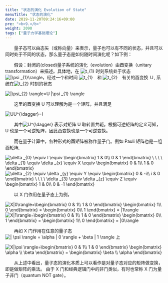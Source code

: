 ```yaml
---
title: "状态的演化 Evolution of State"
menuTitle: "状态的演化"
date: 2019-11-20T09:24:16+09:00
pre: "<b>9.</b>"
weight: 2090
tags: ["量子力学基础理论"]
---
```


&emsp;&emsp;量子态可以由态矢（或称向量）来表示，量子也可以有不同的状态，并且可以同时处于不同的状态，那么量子态是如何随时间演化呢？如下例：

&emsp;&emsp;假设：封闭的(closed)量子系统的演化（evolution）由酉变换（unitary transformation）来描述。具体地，在
<img src="https://latex.codecogs.com/gif.latex?\inline&space;\dpi{120}&space;t_{1}" title="t_{1}" style="margin: auto; display: inline;"/> 时刻系统处于状态
<img src="https://latex.codecogs.com/gif.latex?\inline&space;\dpi{120}&space;|\psi&space;_{1}\rangle" title="|\psi _{1}\rangle" style="margin: auto; display: inline;"/>，经过一个和时间
<img src="https://latex.codecogs.com/gif.latex?\inline&space;\dpi{120}&space;t_{1}" title="t_{1}" style="margin: auto; display: inline;"/>　和
<img src="https://latex.codecogs.com/gif.latex?\inline&space;\dpi{120}&space;t_{2}" title="t_{2}" style="margin: auto; display: inline;"/>　有关的酉变换 Ｕ,
系统在<img src="https://latex.codecogs.com/gif.latex?\inline&space;\dpi{120}&space;t_{2}" title="t_{2}" style="margin: auto; display: inline;"/> 时刻的状态

<img src="https://latex.codecogs.com/gif.latex?\inline&space;\dpi{150}&space;|\psi_{2}&space;\rangle=U&space;|\psi&space;_{1}&space;\rangle" title="|\psi_{2} \rangle=U |\psi _{1} \rangle" />  

&emsp;&emsp;这里的酉变换 U 可以理解为是一个矩阵，并且满足

<img src="https://latex.codecogs.com/gif.latex?\inline&space;\dpi{150}&space;UU^{\dagger}=I" title="UU^{\dagger}=I" />

&emsp;&emsp;其中<img src="https://latex.codecogs.com/gif.latex?\inline&space;\dpi{120}&space;U^{\dagger}" title="U^{\dagger}" style="margin: auto; display: inline;"/> 表示对矩阵 U 取转置共轭。根据可逆矩阵的定义可知，U 也是一个可逆矩阵，因此酉变换也是一个可逆变换。

&emsp;&emsp;而在量子计算中，各种形式的酉矩阵被称作量子门。例如 Pauli 矩阵也是一组酉矩阵,

<img src="https://latex.codecogs.com/gif.latex?\inline&space;\dpi{150}&space;\delta&space;_{0}&space;\equiv&space;I&space;\equiv&space;\begin{bmatrix}&space;1&space;&&space;0\\&space;0&space;&&space;1&space;\end{bmatrix}&space;\&space;\&space;\&space;\&space;\delta&space;_{1}&space;\equiv&space;\delta&space;_{x}&space;\equiv&space;X&space;\equiv&space;\begin{bmatrix}&space;0&space;&&space;1\\&space;1&space;&&space;0&space;\end{bmatrix}" title="\delta _{0} \equiv I \equiv \begin{bmatrix} 1 & 0\\ 0 & 1 \end{bmatrix} \ \ \ \ \delta _{1} \equiv \delta _{x} \equiv X \equiv \begin{bmatrix} 0 & 1\\ 1 & 0 \end{bmatrix}" />

<img src="https://latex.codecogs.com/gif.latex?\inline&space;\dpi{150}&space;\delta&space;_{2}&space;\equiv&space;\delta&space;_{y}&space;\equiv&space;Y&space;\equiv&space;\begin{bmatrix}&space;0&space;&&space;-i\\&space;i&space;&&space;0&space;\end{bmatrix}&space;\&space;\&space;\&space;\&space;\delta&space;_{3}&space;\equiv&space;\delta&space;_{z}&space;\equiv&space;Z&space;\equiv&space;\begin{bmatrix}&space;1&space;&&space;0\\&space;0&space;&&space;-1&space;\end{bmatrix}" title="\delta _{2} \equiv \delta _{y} \equiv Y \equiv \begin{bmatrix} 0 & -i\\ i & 0 \end{bmatrix} \ \ \ \ \delta _{3} \equiv \delta _{z} \equiv Z \equiv \begin{bmatrix} 1 & 0\\ 0 & -1 \end{bmatrix}" />

&emsp;&emsp;以 X 门作用在量子态上为例，

<img src="https://latex.codecogs.com/gif.latex?\inline&space;\dpi{150}&space;X|0\rangle=\begin{bmatrix}&space;0&space;&&space;1\\&space;1&space;&&space;0&space;\end{bmatrix}&space;\begin{bmatrix}&space;1\\&space;0&space;\end{bmatrix}&space;=&space;\begin{bmatrix}&space;0\\&space;1&space;\end{bmatrix}&space;=&space;|1\rangle" title="X|0\rangle=\begin{bmatrix} 0 & 1\\ 1 & 0 \end{bmatrix} \begin{bmatrix} 1\\ 0 \end{bmatrix} = \begin{bmatrix} 0\\ 1 \end{bmatrix} = |1\rangle" />

<img src="https://latex.codecogs.com/gif.latex?\inline&space;\dpi{150}&space;X|1\rangle=\begin{bmatrix}&space;0&space;&&space;1\\&space;1&space;&&space;0&space;\end{bmatrix}&space;\begin{bmatrix}&space;0\\&space;1&space;\end{bmatrix}&space;=&space;\begin{bmatrix}&space;1\\&space;0&space;\end{bmatrix}&space;=&space;|0\rangle" title="X|1\rangle=\begin{bmatrix} 0 & 1\\ 1 & 0 \end{bmatrix} \begin{bmatrix} 0\\ 1 \end{bmatrix} = \begin{bmatrix} 1\\ 0 \end{bmatrix} = |0\rangle" />

&emsp;&emsp;再如 X 门作用在任意的量子态
<img src="https://latex.codecogs.com/gif.latex?\inline&space;\dpi{120}&space;|&space;\psi&space;\rangle&space;=&space;\alpha&space;|&space;0&space;\rangle&space;&plus;&space;\beta&space;|&space;1&space;\rangle" title="| \psi \rangle = \alpha | 0 \rangle + \beta | 1 \rangle" style="margin: auto; display: inline;"/> 上

<img src="https://latex.codecogs.com/gif.latex?\inline&space;\dpi{150}&space;X|\psi&space;\rangle=\begin{bmatrix}&space;0&space;&&space;1\\&space;1&space;&&space;0&space;\end{bmatrix}&space;\begin{bmatrix}&space;\alpha&space;\\&space;\beta&space;\end{bmatrix}&space;=&space;\begin{bmatrix}&space;\beta&space;\\&space;\alpha&space;\end{bmatrix}" title="X|\psi \rangle=\begin{bmatrix} 0 & 1\\ 1 & 0 \end{bmatrix} \begin{bmatrix} \alpha \\ \beta \end{bmatrix} = \begin{bmatrix} \beta \\ \alpha \end{bmatrix}" />

&emsp;&emsp;从上述中看出，量子态的演化本质上可以看作是对量子态对应的矩阵做变换，即是做矩阵的乘法。 由于 X 门和经典逻辑门中的非门类似，有时也常称 X 门为量子非门（quantum NOT gate）。